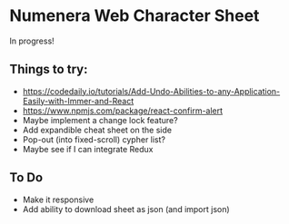 # Numenera Web Character Sheet

In progress!

## Things to try:

- https://codedaily.io/tutorials/Add-Undo-Abilities-to-any-Application-Easily-with-Immer-and-React
- https://www.npmjs.com/package/react-confirm-alert
- Maybe implement a change lock feature?
- Add expandible cheat sheet on the side
- Pop-out (into fixed-scroll) cypher list?
- Maybe see if I can integrate Redux

## To Do

- Make it responsive
- Add ability to download sheet as json (and import json)
